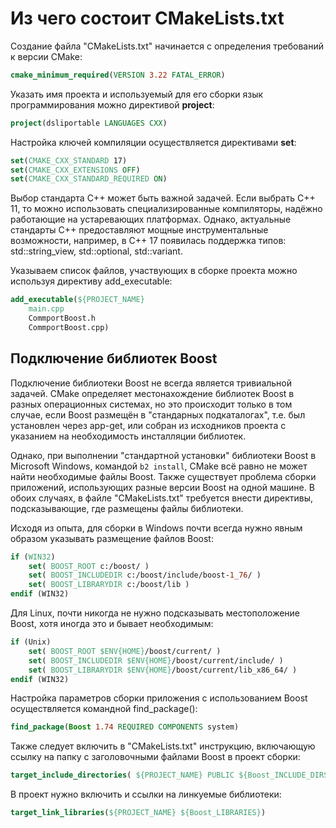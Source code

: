 # Из чего состоит CMakeLists.txt

Создание файла "CMakeLists.txt" начинается с определения требований к версии CMake:

``` cmake
cmake_minimum_required(VERSION 3.22 FATAL_ERROR)
```

Указать имя проекта и используемый для его сборки язык программирования можно директивой **project**:

``` cmake
project(dsliportable LANGUAGES CXX)
```

Настройка ключей компиляции осуществляется директивами **set**:

``` cmake
set(CMAKE_CXX_STANDARD 17)
set(CMAKE_CXX_EXTENSIONS OFF)
set(CMAKE_CXX_STANDARD_REQUIRED ON)
```

Выбор стандарта C++ может быть важной задачей. Если выбрать C++ 11, то можно использовать специализированные компиляторы, надёжно работающие на устаревающих платформах. Однако, актуальные стандарты C++ предоставляют мощные инструментальные возможности, например, в C++ 17 появилась поддержка типов: std::string_view, std::optional, std::variant.

Указываем список файлов, участвующих в сборке проекта можно используя директиву add_executable:

``` cmake
add_executable(${PROJECT_NAME} 
    main.cpp 
    CommportBoost.h
    CommportBoost.cpp)
```

## Подключение библиотек Boost

Подключение библиотеки Boost не всегда является тривиальной задачей. CMake определяет местонахождение библиотек Boost в разных операционных системах, но это происходит только в том случае, если Boost размещён в "стандарных подкаталогах", т.е. был установлен через app-get, или собран из исходников проекта с указанием на необходимость инсталляции библиотек. 

Однако, при выполнении "стандартной установки" библиотеки Boost в Microsoft Windows, командой `b2 install`, CMake всё равно не может найти необходимые файлы Boost. Также существует проблема сборки приложений, использующих разные версии Boost на одной машине. В обоих случаях, в файле "CMakeLists.txt" требуется внести директивы, подсказывающие, где размещены файлы библиотеки.

Исходя из опыта, для сборки в Windows почти всегда нужно явным образом указывать размещение файлов Boost:

``` cmake
if (WIN32)
    set( BOOST_ROOT c:/boost/ )
    set( BOOST_INCLUDEDIR c:/boost/include/boost-1_76/ )
    set( BOOST_LIBRARYDIR c:/boost/lib )    
endif (WIN32)
```

Для Linux, почти никогда не нужно подсказывать местоположение Boost, хотя иногда это и бывает необходимым:

``` cmake
if (Unix)
    set( BOOST_ROOT $ENV{HOME}/boost/current/ )
    set( BOOST_INCLUDEDIR $ENV{HOME}/boost/current/include/ )
    set( BOOST_LIBRARYDIR $ENV{HOME}/boost/current/lib_x86_64/ )
endif (WIN32)
```

Настройка параметров сборки приложения с использованием Boost осуществляется командной find_package():

``` cmake
find_package(Boost 1.74 REQUIRED COMPONENTS system)
```

Также следует включить в "CMakeLists.txt" инструкцию, включающую ссылку на папку с заголовочными файлами Boost в проект сборки:

``` cmake
target_include_directories( ${PROJECT_NAME} PUBLIC ${Boost_INCLUDE_DIRS})
```

В проект нужно включить и ссылки на линкуемые библиотеки:

``` cmake
target_link_libraries(${PROJECT_NAME} ${Boost_LIBRARIES})
```
